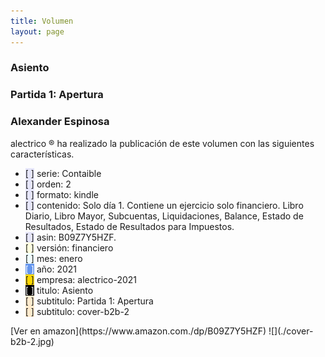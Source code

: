 ```yaml
--- 
title: Volumen
layout: page
--- 
```

<h3> Asiento </h3>
<h3> Partida 1: Apertura </h3>
<h3> Alexander Espinosa </h3> 
alectrico ® ha realizado la publicación de este volumen con las siguientes características.
<ul>
<li><span style='background-color: lavender'>[    ]</span> serie: Contaible </li>
<li><span style='background-color: lavender'>[    ]</span> orden: 2 </li>
<li><span style='background-color: lavender'>[    ]</span> formato: kindle </li>
<li><span style='background-color: lavender'>[    ]</span> contenido: Solo día 1. Contiene un ejercicio solo financiero. Libro Diario, Libro Mayor, Subcuentas, Liquidaciones, Balance, Estado de Resultados, Estado de Resultados para Impuestos. </li>
<li><span style='background-color: lavender'>[    ]</span> asin: B09Z7Y5HZF. </li>
<li><span style='background-color: lightyellow'>[    ]</span> versión: financiero </li>
<li><span style='background-color: azure'>[    ]</span> mes: enero </li>
<li><span style='color: white; background-color: cornflowerblue'>[    ]</span> año: 2021 </li>
<li><span style='background-color: gold'>[    ]</span> empresa: alectrico-2021 </li>
<li><span style='color: white; background-color: black'>[    ]</span> titulo: Asiento </li>
<li><span style='background-color: blanchedalmond'>[    ]</span> subtitulo: Partida 1: Apertura </li>
<li><span style='background-color: blanchedalmond'>[    ]</span> subtitulo: cover-b2b-2 </li>
</ul>
[Ver en amazon](https://www.amazon.com./dp/B09Z7Y5HZF)
![](./cover-b2b-2.jpg)
